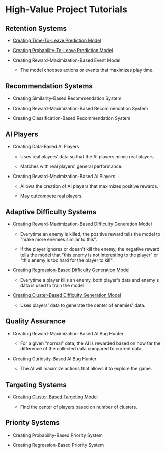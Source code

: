 # High-Value Project Tutorials

## Retention Systems

* [Creating Time-To-Leave Prediction Model](HighValueProjectTutorials/CreatingTimeToLeavePredictionModel.md)

* [Creating Probability-To-Leave Prediction Model](HighValueProjectTutorials/CreatingProbabilityToLeavePredictionModel.md)

* Creating Reward-Maximization-Based Event Model

  * The model chooses actions or events that maximizes play time.

## Recommendation Systems

* Creating Similarity-Based Recommendation System

* Creating Reward-Maximization-Based Recommendation System

* Creating Classification-Based Recommendation System

## AI Players

* Creating Data-Based AI Players

  * Uses real players' data so that the AI players mimic real players.
 
  * Matches with real players' general performance.

* Creating Reward-Maximization-Based AI Players

  * Allows the creation of AI players that maximizes positive rewards.
 
  * May outcompete real players.

## Adaptive Difficulty Systems

* Creating Reward-Maximization-Based Difficulty Generation Model

  * Everytime an enemy is killed, the positive reward tells the model to "make more enemies similar to this". 

  * If the player ignores or doesn't kill the enemy, the negative reward tells the model that "this enemy is not interesting to the player" or "this enemy is too hard for the player to kill".

* [Creating Regression-Based Difficulty Generation Model](HighValueProjectTutorials/CreatingRegressionBasedDifficultyGenerationModel.md)

  * Everytime a player kills an enemy, both player's data and enemy's data is used to train the model.

* [Creating Cluster-Based Difficulty Generation Model](HighValueProjectTutorials/CreatingClusterBasedDifficultyGenerationModel.md)

  * Uses players' data to generate the center of enemies' data.

## Quality Assurance

* Creating Reward-Maximization-Based AI Bug Hunter

  * For a given "normal" data, the AI is rewarded based on how far the difference of the collected data compared to current data.

* Creating Curiosity-Based AI Bug Hunter

  * The AI will maximize actions that allows it to explore the game. 

## Targeting Systems

* [Creating Cluster-Based Targeting Model](HighValueProjectTutorials/CreatingClusterBasedTargetingModel.md)

  * Find the center of players based on number of clusters.

## Priority Systems

* Creating Probability-Based Priority System

* Creating Regression-Based Priority System
